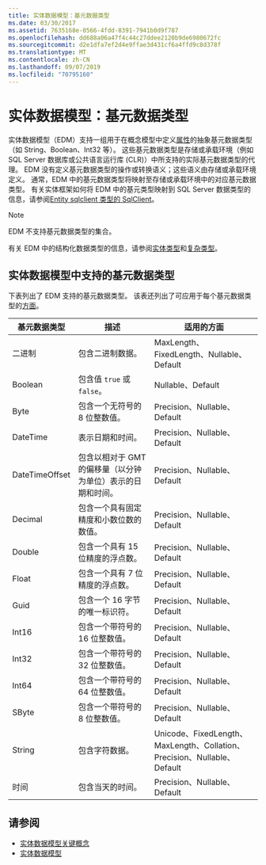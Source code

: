 ```yaml
---
title: 实体数据模型：基元数据类型
ms.date: 03/30/2017
ms.assetid: 7635168e-0566-4fdd-8391-7941b0d9f787
ms.openlocfilehash: dd688a06a47f4c44c27ddee2120b9de6980672fc
ms.sourcegitcommit: d2e1dfa7ef2d4e9ffae3d431cf6a4ffd9c8d378f
ms.translationtype: MT
ms.contentlocale: zh-CN
ms.lasthandoff: 09/07/2019
ms.locfileid: "70795160"
---
```

# <a name="entity-data-model-primitive-data-types"></a>实体数据模型：基元数据类型
实体数据模型（EDM）支持一组用于在概念模型中定义[属性](property.md)的抽象基元数据类型（如 String、Boolean、Int32 等）。 这些基元数据类型是存储或承载环境（例如 SQL Server 数据库或公共语言运行库 (CLR)）中所支持的实际基元数据类型的代理。 EDM 没有定义基元数据类型的操作或转换语义；这些语义由存储或承载环境定义。 通常，EDM 中的基元数据类型将映射至存储或承载环境中的对应基元数据类型。 有关实体框架如何将 EDM 中的基元类型映射到 SQL Server 数据类型的信息，请参阅[Entity sqlclient 类型的 SqlClient](./ef/sqlclient-for-ef-types.md)。  
  
> [!NOTE]
> EDM 不支持基元数据类型的集合。  
  
 有关 EDM 中的结构化数据类型的信息，请参阅[实体类型](entity-type.md)和[复杂类型](complex-type.md)。  
  
## <a name="primitive-data-types-supported-in-the-entity-data-model"></a>实体数据模型中支持的基元数据类型  
 下表列出了 EDM 支持的基元数据类型。 该表还列出了可应用于每个基元数据类型的[方面](facet.md)。  
  
|基元数据类型|描述|适用的方面|  
|-------------------------|-----------------|-----------------------|  
|二进制|包含二进制数据。|MaxLength、FixedLength、Nullable、Default|  
|Boolean|包含值 `true` 或 `false`。|Nullable、Default|  
|Byte|包含一个无符号的 8 位整数值。|Precision、Nullable、Default|  
|DateTime|表示日期和时间。|Precision、Nullable、Default|  
|DateTimeOffset|包含以相对于 GMT 的偏移量（以分钟为单位）表示的日期和时间。|Precision、Nullable、Default|  
|Decimal|包含一个具有固定精度和小数位数的数值。|Precision、Nullable、Default|  
|Double|包含一个具有 15 位精度的浮点数。|Precision、Nullable、Default|  
|Float|包含一个具有 7 位精度的浮点数。|Precision、Nullable、Default|  
|Guid|包含一个 16 字节的唯一标识符。|Precision、Nullable、Default|  
|Int16|包含一个带符号的 16 位整数值。|Precision、Nullable、Default|  
|Int32|包含一个带符号的 32 位整数值。|Precision、Nullable、Default|  
|Int64|包含一个带符号的 64 位整数值。|Precision、Nullable、Default|  
|SByte|包含一个带符号的 8 位整数值。|Precision、Nullable、Default|  
|String|包含字符数据。|Unicode、FixedLength、MaxLength、Collation、Precision、Nullable、Default|  
|时间|包含当天的时间。|Precision、Nullable、Default|  
  
## <a name="see-also"></a>请参阅

- [实体数据模型关键概念](entity-data-model-key-concepts.md)
- [实体数据模型](entity-data-model.md)

